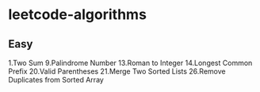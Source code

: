# leetcode-algorithms

## Easy

1.Two Sum
9.Palindrome Number
13.Roman to Integer
14.Longest Common Prefix
20.Valid Parentheses
21.Merge Two Sorted Lists
26.Remove Duplicates from Sorted Array
